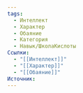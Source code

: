 ```yaml
---
tags:
  - Интеллект
  - Характер
  - Обаяние
  - Категория
  - Навык/ШколаКислоты
Ссылки:
  - "[[Интеллект]]"
  - "[[Характер]]"
  - "[[Обаяние]]"
Источник:
---
```

